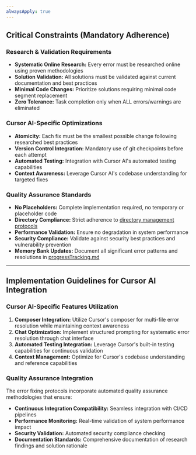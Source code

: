 ```yaml
---
alwaysApply: true
---
```

## **Critical Constraints (Mandatory Adherence)**

### **Research & Validation Requirements**
  - **Systematic Online Research:** Every error must be researched online using proven methodologies
  - **Solution Validation:** All solutions must be validated against current documentation and best practices
  - **Minimal Code Changes:** Prioritize solutions requiring minimal code segment replacement
  - **Zero Tolerance:** Task completion only when ALL errors/warnings are eliminated

### **Cursor AI-Specific Optimizations**
  - **Atomicity:** Each fix must be the smallest possible change following researched best practices
  - **Version Control Integration:** Mandatory use of git checkpoints before each attempt
  - **Automated Testing:** Integration with Cursor AI's automated testing capabilities
  - **Context Awareness:** Leverage Cursor AI's codebase understanding for targeted fixes

### **Quality Assurance Standards**
  - **No Placeholders:** Complete implementation required, no temporary or placeholder code
  - **Directory Compliance:** Strict adherence to [directory management protocols](./002-directory-management-protocols.mdc)
  - **Performance Validation:** Ensure no degradation in system performance
  - **Security Compliance:** Validate against security best practices and vulnerability prevention
  - **Memory Bank Updates:** Document all significant error patterns and resolutions in [progressTracking.md](./001-memory-bank-protocols.mdc#progresstrackingmd---historical-context)

---

## **Implementation Guidelines for Cursor AI Integration**
### **Cursor AI-Specific Features Utilization**
  1. **Composer Integration:** Utilize Cursor's composer for multi-file error resolution while maintaining context awareness
  2. **Chat Optimization:** Implement structured prompting for systematic error resolution through chat interface
  3. **Automated Testing Integration:** Leverage Cursor's built-in testing capabilities for continuous validation
  4. **Context Management:** Optimize for Cursor's codebase understanding and reference capabilities

### **Quality Assurance Integration**

The error fixing protocols incorporate automated quality assurance methodologies that ensure:
  - **Continuous Integration Compatibility:** Seamless integration with CI/CD pipelines
  - **Performance Monitoring:** Real-time validation of system performance impact
  - **Security Validation:** Automated security compliance checking
  - **Documentation Standards:** Comprehensive documentation of research findings and solution rationale
